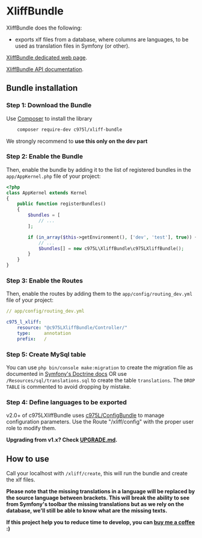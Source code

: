 # XliffBundle

XliffBundle does the following:

- exports xlf files from a database, where columns are languages, to be used as translation files in Symfony (or other).

[XliffBundle dedicated web page](https://975l.com/en/pages/xliff-bundle).

[XliffBundle API documentation](https://975l.com/apidoc/c975L/XliffBundle.html).

## Bundle installation

### Step 1: Download the Bundle

Use [Composer](https://getcomposer.org) to install the library

```bash
    composer require-dev c975l/xliff-bundle
```

We strongly recommend to **use this only on the dev part**

### Step 2: Enable the Bundle

Then, enable the bundle by adding it to the list of registered bundles in the `app/AppKernel.php` file of your project:

```php
<?php
class AppKernel extends Kernel
{
    public function registerBundles()
    {
        $bundles = [
            // ...
        ];

        if (in_array($this->getEnvironment(), ['dev', 'test'], true)) {
            // ...
            $bundles[] = new c975L\XliffBundle\c975LXliffBundle();
        }
    }
}
```

### Step 3: Enable the Routes

Then, enable the routes by adding them to the `app/config/routing_dev.yml` file of your project:

```yml
// app/config/routing_dev.yml

c975_l_xliff:
    resource: "@c975LXliffBundle/Controller/"
    type:     annotation
    prefix:   /
```

### Step 5: Create MySql table

You can use `php bin/console make:migration` to create the migration file as documented in [Symfony's Doctrine docs](https://symfony.com/doc/current/doctrine.html) OR use `/Resources/sql/translations.sql` to create the table `translations`. The `DROP TABLE` is commented to avoid dropping by mistake.

### Step 4: Define languages to be exported

v2.0+ of c975LXliffBundle uses [c975L/ConfigBundle](https://github.com/975L/ConfigBundle) to manage configuration parameters. Use the Route "/xliff/config" with the proper user role to modify them.

**Upgrading from v1.x? Check [UPGRADE.md](UPGRADE.md).**

## How to use

Call your localhost with `/xliff/create`, this will run the bundle and create the xlf files.

**Please note that the missing translations in a language will be replaced by the source language between brackets. This will break the ability to see from Symfony's toolbar the missing translations but as we rely on the database, we'll still be able to know what are the missing texts.**

**If this project help you to reduce time to develop, you can [buy me a coffee](https://www.buymeacoffee.com/LaurentMarquet) :)**
